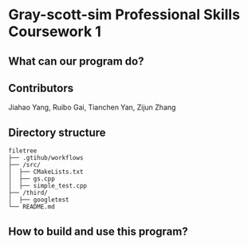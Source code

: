 # Gray-scott-sim Professional Skills Coursework 1

## What can our program do?

## Contributors
Jiahao Yang, Ruibo Gai, Tianchen Yan, Zijun Zhang
## Directory structure

```
filetree
├── .gtihub/workflows
├── /src/
│  ├── CMakeLists.txt
│  ├── gs.cpp
│  ├── simple_test.cpp
├── /third/
│  ├── googletest
└── README.md
```

## How to build and use this program?

